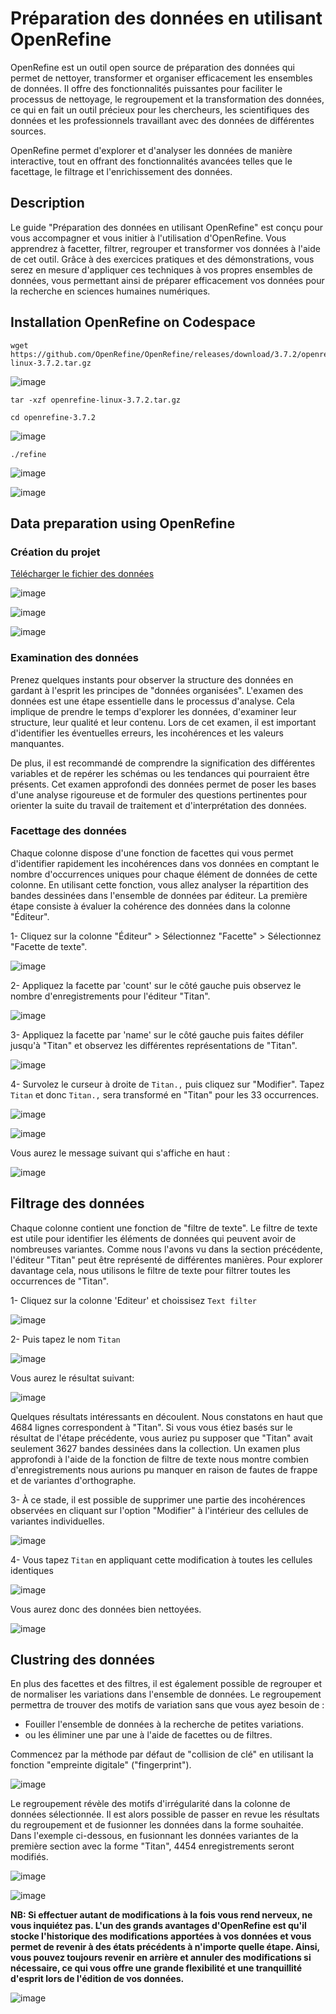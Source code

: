 # Préparation des données en utilisant OpenRefine

OpenRefine est un outil open source de préparation des données qui permet de nettoyer, transformer et organiser efficacement les ensembles de données. Il offre des fonctionnalités puissantes pour faciliter le processus de nettoyage, le regroupement et la transformation des données, ce qui en fait un outil précieux pour les chercheurs, les scientifiques des données et les professionnels travaillant avec des données de différentes sources. 

OpenRefine permet d'explorer et d'analyser les données de manière interactive, tout en offrant des fonctionnalités avancées telles que le facettage, le filtrage et l'enrichissement des données.

## Description

Le guide "Préparation des données en utilisant OpenRefine" est conçu pour vous accompagner et vous initier à l'utilisation d'OpenRefine. Vous apprendrez à facetter, filtrer, regrouper et transformer vos données à l'aide de cet outil. Grâce à des exercices pratiques et des démonstrations, vous serez en mesure d'appliquer ces techniques à vos propres ensembles de données, vous permettant ainsi de préparer efficacement vos données pour la recherche en sciences humaines numériques.

## Installation OpenRefine on Codespace

```
wget https://github.com/OpenRefine/OpenRefine/releases/download/3.7.2/openrefine-linux-3.7.2.tar.gz
```
![image](https://github.com/kplr-training/Data-Strategy/assets/123748177/70abcbae-12e7-4f88-83ef-81e7c6375cae)

```
tar -xzf openrefine-linux-3.7.2.tar.gz
```
```
cd openrefine-3.7.2
```
![image](https://github.com/kplr-training/Data-Strategy/assets/123748177/eb08d9df-4075-4b5d-96fd-0c18c14c865e)

```
./refine
```

![image](https://github.com/kplr-training/Data-Strategy/assets/123748177/f2d1d4f6-c1ec-4011-a0eb-3d6fa525cd8e)

![image](https://github.com/kplr-training/Data-Strategy/assets/123748177/0eaa3018-3605-45e2-a19c-b125ce76ccf8)

## Data preparation using OpenRefine

### Création du projet

[Télécharger le fichier des données](https://www.thomaspadilla.org/data/dataprep/authors-people.csv)

![image](https://github.com/kplr-training/Data-Strategy/assets/123748177/6bf23384-ddf1-45bc-9e17-e2e079624e1c)

![image](https://github.com/kplr-training/Data-Strategy/assets/123748177/6d22f1e4-a106-43c2-ae9a-3367dbcbb5df)

![image](https://github.com/kplr-training/Data-Strategy/assets/123748177/0494e326-33b7-45ab-9c8c-06a2fafb77ca)

### Examination des données

Prenez quelques instants pour observer la structure des données en gardant à l'esprit les principes de "données organisées". L'examen des données est une étape essentielle dans le processus d'analyse. Cela implique de prendre le temps d'explorer les données, d'examiner leur structure, leur qualité et leur contenu. Lors de cet examen, il est important d'identifier les éventuelles erreurs, les incohérences et les valeurs manquantes. 

De plus, il est recommandé de comprendre la signification des différentes variables et de repérer les schémas ou les tendances qui pourraient être présents. Cet examen approfondi des données permet de poser les bases d'une analyse rigoureuse et de formuler des questions pertinentes pour orienter la suite du travail de traitement et d'interprétation des données.

### Facettage des données

Chaque colonne dispose d'une fonction de facettes qui vous permet d'identifier rapidement les incohérences dans vos données en comptant le nombre d'occurrences uniques pour chaque élément de données de cette colonne. En utilisant cette fonction, vous allez analyser la répartition des bandes dessinées dans l'ensemble de données par éditeur. La première étape consiste à évaluer la cohérence des données dans la colonne "Éditeur".

1- Cliquez sur la colonne "Éditeur" > Sélectionnez "Facette" > Sélectionnez "Facette de texte".

![image](https://github.com/kplr-training/Data-Strategy/assets/123748177/0e20a443-611d-48d3-bb66-f24e760675d8)

2- Appliquez la facette par 'count' sur le côté gauche puis observez le nombre d'enregistrements pour l'éditeur "Titan".

![image](https://github.com/kplr-training/Data-Strategy/assets/123748177/e291a883-ef56-4e9c-88bf-4b34974673ff)

3- Appliquez la facette par 'name' sur le côté gauche puis faites défiler jusqu'à "Titan" et observez les différentes représentations de "Titan".

![image](https://github.com/kplr-training/Data-Strategy/assets/123748177/4c9710e2-afb5-4276-a484-4e3f6df5836a)

4- Survolez le curseur à droite de `Titan.,` puis cliquez sur "Modifier". Tapez `Titan` et donc `Titan.,` sera transformé en "Titan" pour les 33 occurrences.

![image](https://github.com/kplr-training/Data-Strategy/assets/123748177/899d1108-6256-460f-9dc9-fec663df2b73)

![image](https://github.com/kplr-training/Data-Strategy/assets/123748177/1d2feb6b-eb07-4a35-a84f-c1e0addea8c0)

Vous aurez le message suivant qui s'affiche en haut :

![image](https://github.com/kplr-training/Data-Strategy/assets/123748177/a3cc616d-0ba6-44cb-bd34-636592edf401)



## Filtrage des données

Chaque colonne contient une fonction de "filtre de texte". Le filtre de texte est utile pour identifier les éléments de données qui peuvent avoir de nombreuses variantes. Comme nous l'avons vu dans la section précédente, l'éditeur "Titan" peut être représenté de différentes manières. Pour explorer davantage cela, nous utilisons le filtre de texte pour filtrer toutes les occurrences de "Titan".

1- Cliquez sur la colonne 'Editeur' et choissisez `Text filter`

![image](https://github.com/kplr-training/Data-Strategy/assets/123748177/836388cc-b954-4f23-98a7-fb51977249c4)

2- Puis tapez le nom `Titan`

![image](https://github.com/kplr-training/Data-Strategy/assets/123748177/2c81de54-7a04-4004-af85-d6c0754f681d)

Vous aurez le résultat suivant: 

![image](https://github.com/kplr-training/Data-Strategy/assets/123748177/0dbf1e50-dd8c-4d57-aa24-f02f92e05453)

Quelques résultats intéressants en découlent. Nous constatons en haut que 4684 lignes correspondent à "Titan". Si vous vous étiez basés sur le résultat de l'étape précédente, vous auriez pu supposer que "Titan" avait seulement 3627 bandes dessinées dans la collection. Un examen plus approfondi à l'aide de la fonction de filtre de texte nous montre combien d'enregistrements nous aurions pu manquer en raison de fautes de frappe et de variantes d'orthographe.

3- À ce stade, il est possible de supprimer une partie des incohérences observées en cliquant sur l'option "Modifier" à l'intérieur des cellules de variantes individuelles.

![image](https://github.com/kplr-training/Data-Strategy/assets/123748177/0b45b16d-c618-49a9-9792-a30ec511f6bf)

4- Vous tapez `Titan` en appliquant cette modification à toutes les cellules identiques

![image](https://github.com/kplr-training/Data-Strategy/assets/123748177/f7c578fc-48b7-494c-b40b-30867e4f7077)

Vous aurez donc des données bien nettoyées.

![image](https://github.com/kplr-training/Data-Strategy/assets/123748177/d190ae80-c5ed-4390-b5bf-68913cea020f)

## Clustring des données 

En plus des facettes et des filtres, il est également possible de regrouper et de normaliser les variations dans l'ensemble de données. Le regroupement permettra de trouver des motifs de variation sans que vous ayez besoin de :

- Fouiller l'ensemble de données à la recherche de petites variations.
- ou les éliminer une par une à l'aide de facettes ou de filtres.

Commencez par la méthode par défaut de "collision de clé" en utilisant la fonction "empreinte digitale" ("fingerprint").

![image](https://github.com/kplr-training/Data-Strategy/assets/123748177/39433a36-7b66-4715-966a-d8dc57ee2947)

Le regroupement révèle des motifs d'irrégularité dans la colonne de données sélectionnée. Il est alors possible de passer en revue les résultats du regroupement et de fusionner les données dans la forme souhaitée. Dans l'exemple ci-dessous, en fusionnant les données variantes de la première section avec la forme "Titan", 4454 enregistrements seront modifiés.

![image](https://github.com/kplr-training/Data-Strategy/assets/123748177/441bd2b3-2c89-4012-9e62-c324c54c1e65)

![image](https://github.com/kplr-training/Data-Strategy/assets/123748177/e9899b1f-224c-4034-8b2e-76d561723555)

**NB: Si effectuer autant de modifications à la fois vous rend nerveux, ne vous inquiétez pas. L'un des grands avantages d'OpenRefine est qu'il stocke l'historique des modifications apportées à vos données et vous permet de revenir à des états précédents à n'importe quelle étape. Ainsi, vous pouvez toujours revenir en arrière et annuler des modifications si nécessaire, ce qui vous offre une grande flexibilité et une tranquillité d'esprit lors de l'édition de vos données.**

![image](https://github.com/kplr-training/Data-Strategy/assets/123748177/a8056307-3271-4a96-94c7-7fbf3980c752)

